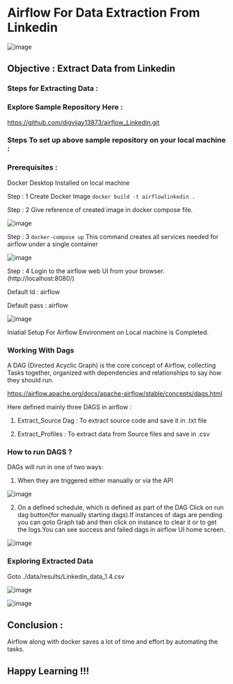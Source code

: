 # Airflow For Data Extraction From Linkedin

![image](https://user-images.githubusercontent.com/71278693/155889010-af56c5dc-1fb2-4682-b020-e64ac15520a5.png)

## Objective : Extract Data from Linkedin

### Steps for Extracting Data :



### Explore Sample Repository Here :
https://github.com/digvijay13873/airflow_Linkedin.git

### Steps To set up above sample repository on your local machine :

### Prerequisites :
Docker Desktop Installed on local machine

Step : 1
Create Docker Image
```docker build -t airflowlinkedin .```

Step : 2
Give reference of created image in docker compose file.

![image](https://user-images.githubusercontent.com/71278693/155971409-542adc25-8cc8-49fc-8454-cc16cee67ba5.png)

Step : 3
``` docker-compose up ```
This command creates all services needed for airflow under a single container

![image](https://user-images.githubusercontent.com/71278693/155971464-9cda6297-0d99-455e-bdc4-f5e9415adf59.png)

Step : 4
Login to the airflow web UI from your browser.(http://localhost:8080/)

Default Id : airflow

Default pass : airflow

![image](https://user-images.githubusercontent.com/71278693/155887888-0fc50eee-988d-426b-8e03-a7a873c7f8cc.png)


Iniatial Setup For Airflow Environment on Local machine is Completed.


### Working With Dags

A DAG (Directed Acyclic Graph) is the core concept of Airflow, collecting Tasks together, organized with dependencies and relationships to say how they should run.

https://airflow.apache.org/docs/apache-airflow/stable/concepts/dags.html

Here defined mainly three DAGS in airflow :

1. Extract_Source Dag : To extract source code and save it in .txt file

2. Extract_Profiles : To extract data from Source files and save in .csv


### How to run DAGS ?

DAGs will run in one of two ways:

1. When they are triggered either manually or via the API

![image](https://user-images.githubusercontent.com/71278693/155972382-0586b44e-5445-4af8-a2d7-7bbf7cd7eb24.png)

2. On a defined schedule, which is defined as part of the DAG
Click on run dag button(for manually starting dags).If instances of dags are pending you can goto Graph tab and then click on instance to clear it or to get the logs.You can see success and failed dags in airflow UI home screen.

![image](https://user-images.githubusercontent.com/71278693/155972445-30dd8905-2106-4007-9589-f5824f4cd101.png)

### Exploring Extracted Data

Goto ./data/results/Linkedin_data_1.4.csv

![image](https://user-images.githubusercontent.com/71278693/155971978-9b5b1f09-f689-4148-af7c-0094ff1cd5ac.png)

![image](https://user-images.githubusercontent.com/71278693/155972040-01a47e72-3a9b-4e3d-ba7e-618840006cfb.png)

## Conclusion :

Airflow along with docker saves a lot of time and effort by automating the tasks.

## Happy Learning !!!







